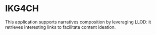 # IKG4CH
This application supports narratives composition by leveraging LLOD: it retrieves interesting links to facilitate content ideation.
